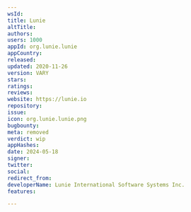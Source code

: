 ```yaml
---
wsId: 
title: Lunie
altTitle: 
authors: 
users: 1000
appId: org.lunie.lunie
appCountry: 
released: 
updated: 2020-11-26
version: VARY
stars: 
ratings: 
reviews: 
website: https://lunie.io
repository: 
issue: 
icon: org.lunie.lunie.png
bugbounty: 
meta: removed
verdict: wip
appHashes: 
date: 2024-05-18
signer: 
twitter: 
social: 
redirect_from: 
developerName: Lunie International Software Systems Inc.
features: 

---
```


